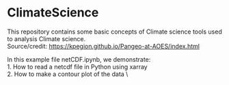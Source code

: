 # ClimateScience
This repository contains some basic concepts of Climate science tools used to analysis Climate science.\
Source/credit: https://kpegion.github.io/Pangeo-at-AOES/index.html 

In this example file netCDF.ipynb, we demonstrate:\
      1. How to read a netcdf file in Python using xarray  \
      2. How to make a contour plot of the data  \
